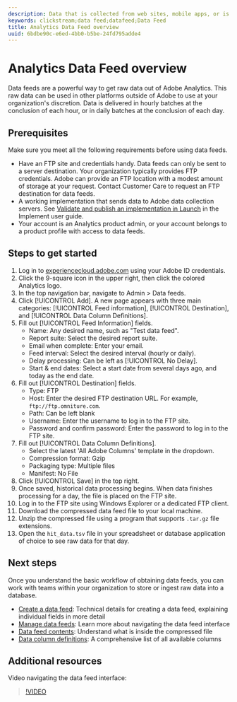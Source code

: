 ```yaml
---
description: Data that is collected from web sites, mobile apps, or is uploaded using web service APIs or data sources, is processed and stored in Adobe's Data Warehouse. This raw clickstream data forms the data set that is used by Adobe Analytics.
keywords: clickstream;data feed;datafeed;Data Feed
title: Analytics Data Feed overview
uuid: 6bdbe90c-e6ed-4bb0-b5be-24fd795adde4
---
```


# Analytics Data Feed overview

Data feeds are a powerful way to get raw data out of Adobe Analytics. This raw data can be used in other platforms outside of Adobe to use at your organization's discretion. Data is delivered in hourly batches at the conclusion of each hour, or in daily batches at the conclusion of each day.

## Prerequisites

Make sure you meet all the following requirements before using data feeds.

* Have an FTP site and credentials handy. Data feeds can only be sent to a server destination. Your organization typically provides FTP credentials. Adobe can provide an FTP location with a modest amount of storage at your request. Contact Customer Care to request an FTP destination for data feeds.
* A working implementation that sends data to Adobe data collection servers. See [Validate and publish an implementation in Launch](/help/implement/launch/validate-publish-prod.md) in the Implement user guide.
* Your account is an Analytics product admin, or your account belongs to a product profile with access to data feeds.

## Steps to get started

1. Log in to [experiencecloud.adobe.com](https://experiencecloud.adobe.com) using your Adobe ID credentials.
2. Click the 9-square icon in the upper right, then click the colored Analytics logo.
3. In the top navigation bar, navigate to Admin > Data feeds.
4. Click [!UICONTROL Add]. A new page appears with three main categories: [!UICONTROL Feed information], [!UICONTROL Destination], and [!UICONTROL Data Column Definitions].
5. Fill out [!UICONTROL Feed Information] fields.
   * Name: Any desired name, such as "Test data feed".
   * Report suite: Select the desired report suite.
   * Email when complete: Enter your email.
   * Feed interval: Select the desired interval (hourly or daily).
   * Delay processing: Can be left as [!UICONTROL No Delay].
   * Start & end dates: Select a start date from several days ago, and today as the end date.
6. Fill out [!UICONTROL Destination] fields.
   * Type: FTP
   * Host: Enter the desired FTP destination URL. For example, `ftp://ftp.omniture.com`.
   * Path: Can be left blank
   * Username: Enter the username to log in to the FTP site.
   * Password and confirm password: Enter the password to log in to the FTP site.
7. Fill out [!UICONTROL Data Column Definitions].
   * Select the latest 'All Adobe Columns' template in the dropdown.
   * Compression format: Gzip
   * Packaging type: Multiple files
   * Manifest: No File
8. Click [!UICONTROL Save] in the top right.
9. Once saved, historical data processing begins. When data finishes processing for a day, the file is placed on the FTP site.
10. Log in to the FTP site using Windows Explorer or a dedicated FTP client.
11. Download the compressed data feed file to your local machine.
12. Unzip the compressed file using a program that supports `.tar.gz` file extensions.
13. Open the `hit_data.tsv` file in your spreadsheet or database application of choice to see raw data for that day.

## Next steps

Once you understand the basic workflow of obtaining data feeds, you can work with teams within your organization to store or ingest raw data into a database.

* [Create a data feed](create-feed.md): Technical details for creating a data feed, explaining individual fields in more detail
* [Manage data feeds](df-manage-feeds.md): Learn more about navigating the data feed interface
* [Data feed contents](c-df-contents/datafeeds-contents.md): Understand what is inside the compressed file
* [Data column definitions](c-df-contents/datafeeds-reference.md): A comprehensive list of all available columns

## Additional resources

Video navigating the data feed interface:

>[!VIDEO](https://www.youtube.com/watch?v=m_fb--gNtR4)
